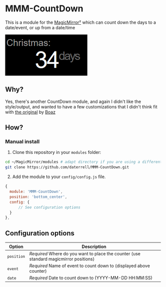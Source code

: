# MMM-CountDown

This is a module for the [MagicMirror²](https://github.com/MichMich/MagicMirror/) which can count down the days to a date/event, or up from a date/time

![Screenshot](.github/CountDown-1.png)

## Why?
Yes, there's another CountDown module, and again I didn't like the style/output, and wanted to have a few customizations that I didn't think fit with [the original](https://github.com/boazarad/MMM-CountDown) by [Boaz](https://github.com/boazarad)

## How?
### Manual install

1. Clone this repository in your `modules` folder:
  ```bash
  cd ~/MagicMirror/modules # adapt directory if you are using a different one
  git clone https://github.com/daterrell/MMM-CountDown.git
  ```
2. Add the module to your `config/config.js` file.
  ```js
  {
    module: 'MMM-CountDown',
    position: 'bottom_center',
    config: {
        // See configuration options
    }
  },
  ```

## Configuration options

| Option           | Description                                                                                                           |
| ---------------- | --------------------------------------------------------------------------------------------------------------------- |
| `position`       | *Required* Where do you want to place the counter (use standard magicmirror positions)                                |
| `event`          | *Required* Name of event to count down to (displayed above counter)                                                   |
| `date`           | *Required* Date to count down to (YYYY-MM-DD HH:MM:SS)                                                                |
